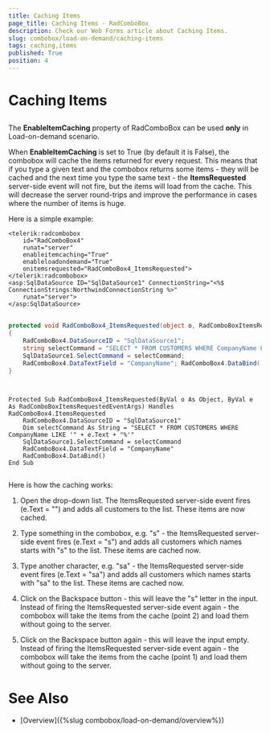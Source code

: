 ```yaml
---
title: Caching Items
page_title: Caching Items - RadComboBox
description: Check our Web Forms article about Caching Items.
slug: combobox/load-on-demand/caching-items
tags: caching,items
published: True
position: 4
---
```


# Caching Items



## 

The **EnableItemCaching** property of RadComboBox can be used **only** in Load-on-demand scenario.

When **EnableItemCaching** is set to True (by default it is False), the combobox will cache the items returned for every request. This means that if you type a given text and the combobox returns some items - they will be cached and the next time you type the same text - the **ItemsRequested** server-side event will not fire, but the items will load from the cache. This will decrease the server round-trips and improve the performance in cases where the number of items is huge.

Here is a simple example:

````ASPNET
<telerik:radcombobox 
	id="RadComboBox4" 
	runat="server" 
	enableitemcaching="True" 
	enableloadondemand="True"
	onitemsrequested="RadComboBox4_ItemsRequested">
</telerik:radcombobox>
<asp:SqlDataSource ID="SqlDataSource1" ConnectionString="<%$ ConnectionStrings:NorthwindConnectionString %>"
	runat="server">
</asp:SqlDataSource>
````





````C#
	
protected void RadComboBox4_ItemsRequested(object o, RadComboBoxItemsRequestedEventArgs e) 
{
	RadComboBox4.DataSourceID = "SqlDataSource1"; 
	string selectCommand = "SELECT * FROM CUSTOMERS WHERE CompanyName LIKE '" + e.Text + "%'"; 
	SqlDataSource1.SelectCommand = selectCommand; 
	RadComboBox4.DataTextField = "CompanyName"; RadComboBox4.DataBind(); 
}
	
````
````VB.NET
		
Protected Sub RadComboBox4_ItemsRequested(ByVal o As Object, ByVal e As RadComboBoxItemsRequestedEventArgs) Handles RadComboBox4.ItemsRequested
	RadComboBox4.DataSourceID = "SqlDataSource1"
	Dim selectCommand As String = "SELECT * FROM CUSTOMERS WHERE CompanyName LIKE '" + e.Text + "%'"
	SqlDataSource1.SelectCommand = selectCommand
	RadComboBox4.DataTextField = "CompanyName"
	RadComboBox4.DataBind()
End Sub
	
````


Here is how the caching works:

1. Open the drop-down list. The ItemsRequested server-side event fires (e.Text = "") and adds all customers to the list. These items are now cached.

2. Type something in the combobox, e.g. "s" - the ItemsRequested server-side event fires (e.Text = "s") and adds all customers which names starts with "s" to the list. These items are cached now.

3. Type another character, e.g. "sa" - the ItemsRequested server-side event fires (e.Text = "sa") and adds all customers which names starts with "sa" to the list. These items are cached now.

4. Click on the Backspace button - this will leave the "s" letter in the input. Instead of firing the ItemsRequested server-side event again - the combobox will take the items from the cache (point 2) and load them without going to the server.

5. Click on the Backspace button again - this will leave the input empty. Instead of firing the ItemsRequested server-side event again - the combobox will take the items from the cache (point 1) and load them without going to the server.

# See Also

 * [Overview]({%slug combobox/load-on-demand/overview%})
